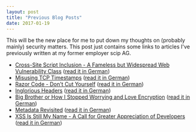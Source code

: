 ```yaml
---
layout: post
title: "Previous Blog Posts"
date: 2017-01-19
---
```


This will be the new place for me to put down my thoughts on (probably mainly) security matters. This post just contains some links to articles I've previously written at my former employer scip AG.

- [Cross-Site Script Inclusion - A Fameless but Widespread Web Vulnerability Class](https://www.scip.ch/en/?labs.20160414) ([read it in German](https://www.scip.ch/?labs.20160414))
- [Misusing TCP Timestamps](https://www.scip.ch/en/?labs.20150305) ([read it in German](https://www.scip.ch/?labs.20150305))
- [Razor Code - Don't Cut Yourself](https://www.scip.ch/en/?labs.20170105) ([read it in German](https://www.scip.ch/?labs.20170105))
- [Inglorious Headers](https://www.scip.ch/en/?labs.20160121) ([read it in German](https://www.scip.ch/?labs.20160121))
- [Big Brother or How I Stopped Worrying and Love Encryption](https://www.scip.ch/en/?labs.20151217) ([read it in German](https://www.scip.ch/?labs.20151217))
- [Metadata Revisited](https://www.scip.ch/en/?labs.20150820) ([read it in German](https://www.scip.ch/?labs.20150820))
- [XSS Is Still My Name - A Call for Greater Appreciation of Developers](https://www.scip.ch/en/?labs.20161110) ([read it in German](https://www.scip.ch/?labs.20161110))

